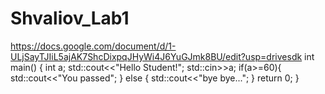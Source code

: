 # Shvaliov_Lab1
https://docs.google.com/document/d/1-ULjSayTJIiL5ajAK7ShcDixpqJHyWi4J6YuGJmk8BU/edit?usp=drivesdk
int main()
{
int a;
std::cout<<"Hello Student!";
std::cin>>a;
if(a>=60){
std::cout<<"You passed";
}
else {
std::cout<<"bye bye...";
}
return 0;
}
